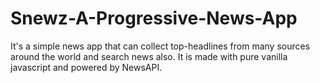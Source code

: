 # Snewz-A-Progressive-News-App
It's a simple news app that can collect top-headlines from many sources around the world and search news also. It is made with pure vanilla javascript and powered by NewsAPI.

